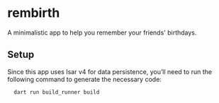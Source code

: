 # rembirth

A minimalistic app to help you remember your friends' birthdays.

## Setup
Since this app uses Isar v4 for data persistence, you’ll need to run the following command to generate the necessary code:

```sh
  dart run build_runner build
```
